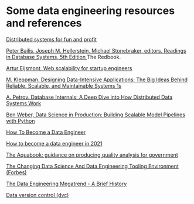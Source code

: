 # Some data engineering resources and references

[Distributed systems for fun and profit](http://book.mixu.net/distsys/)

[Peter Bailis, Joseph M. Hellerstein, Michael Stonebraker, editors. Readings in Database Systems, 5th Edition
](http://www.redbook.io/) The Redbook.

[Artur Eijsmont, Web scalability for startup engineers](https://www.amazon.com/dp/B00ZPS4KI0/)

[M. Kleppman. Designing Data-Intensive Applications: The Big Ideas Behind Reliable, Scalable, and Maintainable Systems 1s](https://www.amazon.com/dp/1449373321/)

[A. Petrov. Database Internals: A Deep Dive into How Distributed Data Systems Work](https://www.amazon.com/Database-Internals-Deep-Distributed-Systems/dp/1492040347/)

[Ben Weber, Data Science in Production: Building Scalable Model Pipelines with Python](https://www.amazon.com/Data-Science-Production-Building-Pipelines-ebook/dp/B083H2YWP4/ref=sr_1_16?keywords=data+science&qid=1579316649&s=digital-text&sr=1-16)

[How To Become a Data Engineer](https://github.com/adilkhash/Data-Engineering-HowTo)

[How to become a data engineer in 2021](https://khashtamov.com/en/how-to-become-a-data-engineer/)

[The Aquabook: guidance on producing quality analysis for government ](https://www.gov.uk/government/publications/the-aqua-book-guidance-on-producing-quality-analysis-for-government)

[The Changing Data Science And Data Engineering Tooling Environment (Forbes)](https://www.forbes.com/sites/cognitiveworld/2019/12/01/why-data-scientists-arent-data-engineers/#14c0cbae3445)

[The Data Engineering Megatrend - A Brief History](https://rudderstack.com/blog/the-data-engineering-megatrend-a-brief-history)

[Data version control (dvc)](https://github.com/iterative/dvc)
